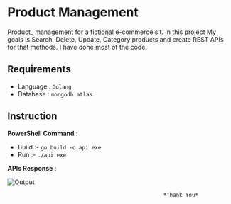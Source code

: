 # Product Management

Product_ management for a fictional e-commerce sit. In this project My goals  is Search, Delete, Update, Category products and create REST APIs for that methods. I have done most of the code.
## Requirements 
  - Language : `Golang`
  - Database : `mongodb atlas`
## Instruction 
 **PowerShell Command** :
  - Build :- `go build -o api.exe`
  - Run :- `./api.exe `  

 **APIs Response** :

   ![Output](https://github.com/mugdo/CG/blob/master/new1012.PNG)



                                                                  
                                                                  
                                                         
                                                         
                                                         
                                                         
                                                         
                                                         
                                                         
                                                     
                                                     
                                                     
                                                     
                                                     
                                                     *Thank You*

